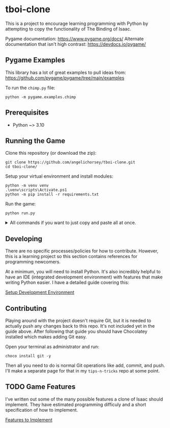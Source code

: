 # tboi-clone
This is a project to encourage learning programming with Python by attempting to copy the functionality of The Binding of Isaac.

Pygame documentation: https://www.pygame.org/docs/
Alternate documentation that isn't high contrast: https://devdocs.io/pygame/

## Pygame Examples
This library has a lot of great examples to pull ideas from: https://github.com/pygame/pygame/tree/main/examples

To run the `chimp.py` file:
```shell
python -m pygame.examples.chimp
```

## Prerequisites
* Python ~> 3.10

## Running the Game
Clone this repository (or download the zip):
```shell
git clone https://github.com/angelichorsey/tboi-clone.git
cd tboi-clone/
```

Setup your virtual environment and install modules:
```shell
python -m venv venv
.\venv\scripts\Activate.ps1
python -m pip install -r requirements.txt
```

Run the game:
```shell
python run.py
```

<details>
  <summary>
  All commands if you want to just copy and paste all at once.
  </summary>

  ```shell
  git clone https://github.com/angelichorsey/tboi-clone.git
  cd tboi-clone/
  python -m venv venv
  .\venv\scripts\Activate.ps1
  python -m pip install -r requirements.txt
  python run.py
  ```
</details>

## Developing
There are no specific processes/policies for how to contribute. However, this is a learning project so this section contains references for programming newcomers.

At a minimum, you will need to install Python. It's also incredibly helpful to have an IDE (integrated development environment) with features that make writing Python easier. I have a detailed guide covering this:

[Setup Development Environment](https://github.com/angelichorsey/tips-n-tricks/tree/master/setup)

## Contributing
Playing around with the project doesn't require Git, but it is needed to actually push any changes back to this repo. It's not included yet in the guide above. After following that guide you should have Chocolatey installed which makes adding Git easy.

Open your terminal as administrator and run:
```shell
choco install git -y
```

Then all you need to do is normal Git operations like add, commit, and push. I'll make a separate page for that in my `tips-n-tricks` repo at some point.

## TODO Game Features
I've written out some of the many possible features a clone of Isaac should implement. They have estimated programming difficuly and a short specification of how to implement.

[Features to Implement](TODO.md)
